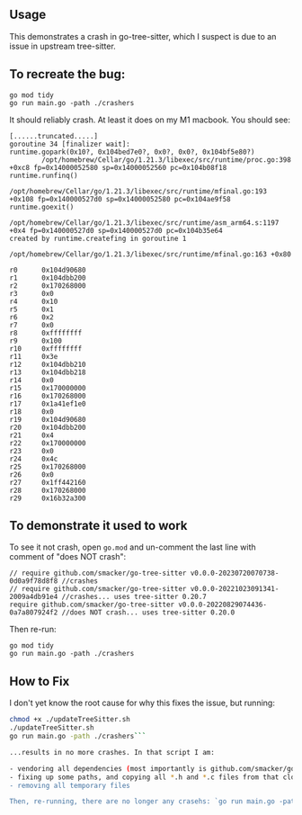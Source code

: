## Usage

This demonstrates a crash in go-tree-sitter, which I suspect is due to an issue in upstream tree-sitter.


## To recreate the bug:

```
go mod tidy
go run main.go -path ./crashers
```

It should reliably crash. At least it does on my M1 macbook. You should see:

```
[......truncated.....]
goroutine 34 [finalizer wait]:
runtime.gopark(0x10?, 0x104bed7e0?, 0x0?, 0x0?, 0x104bf5e80?)
        /opt/homebrew/Cellar/go/1.21.3/libexec/src/runtime/proc.go:398 +0xc8 fp=0x14000052580 sp=0x14000052560 pc=0x104b08f18
runtime.runfinq()
        /opt/homebrew/Cellar/go/1.21.3/libexec/src/runtime/mfinal.go:193 +0x108 fp=0x140000527d0 sp=0x14000052580 pc=0x104ae9f58
runtime.goexit()
        /opt/homebrew/Cellar/go/1.21.3/libexec/src/runtime/asm_arm64.s:1197 +0x4 fp=0x140000527d0 sp=0x140000527d0 pc=0x104b35e64
created by runtime.createfing in goroutine 1
        /opt/homebrew/Cellar/go/1.21.3/libexec/src/runtime/mfinal.go:163 +0x80

r0      0x104d90680
r1      0x104dbb200
r2      0x170268000
r3      0x0
r4      0x10
r5      0x1
r6      0x2
r7      0x0
r8      0xffffffff
r9      0x100
r10     0xffffffff
r11     0x3e
r12     0x104dbb210
r13     0x104dbb218
r14     0x0
r15     0x170000000
r16     0x170268000
r17     0x1a41ef1e0
r18     0x0
r19     0x104d90680
r20     0x104dbb200
r21     0x4
r22     0x170000000
r23     0x0
r24     0x4c
r25     0x170268000
r26     0x0
r27     0x1ff442160
r28     0x170268000
r29     0x16b32a300
```

## To demonstrate it used to work
To see it not crash, open `go.mod` and un-comment the last line with comment of "does NOT crash":
```
// require github.com/smacker/go-tree-sitter v0.0.0-20230720070738-0d0a9f78d8f8 //crashes
// require github.com/smacker/go-tree-sitter v0.0.0-20221023091341-2009a4db91e4 //crashes... uses tree-sitter 0.20.7
require github.com/smacker/go-tree-sitter v0.0.0-20220829074436-0a7a807924f2 //does NOT crash... uses tree-sitter 0.20.0
```

Then re-run: 

```
go mod tidy
go run main.go -path ./crashers
```

## How to Fix

I don't yet know the root cause for why this fixes the issue, but running:

```bash
chmod +x ./updateTreeSitter.sh
./updateTreeSitter.sh
go run main.go -path ./crashers```

...results in no more crashes. In that script I am:

- vendoring all dependencies (most importantly is github.com/smacker/go-tree-sitter`cloning v0.20.8 from `github.com/tree-sitter`
- fixing up some paths, and copying all *.h and *.c files from that cloned repo to the vendor'd location in this repo: `./vendor/github.com/smacker/go-tree-sitter/`
- removing all temporary files

Then, re-running, there are no longer any crasehs: `go run main.go -path ./crashers`


